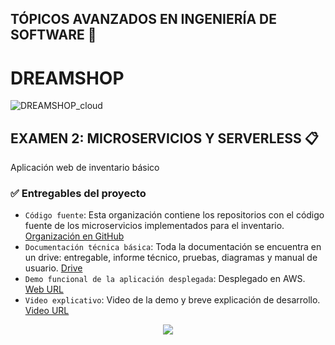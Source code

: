 ## TÓPICOS AVANZADOS EN INGENIERÍA DE SOFTWARE 📌

#  DREAMSHOP
<p align="center">
   
![DREAMSHOP_cloud](https://github.com/user-attachments/assets/2b558c9a-5069-49ab-9096-0ea21afbb305)

</p>

## EXAMEN 2: MICROSERVICIOS Y SERVERLESS 📋

Aplicación web de inventario básico

### ✅ Entregables del proyecto

- `Código fuente`: Esta organización contiene los repositorios con el código fuente de los microservicios implementados para el inventario. [Organización en GitHub](https://github.com/unsa-learnify) 
- `Documentación técnica básica`: Toda la documentación se encuentra en un drive: entregable, informe técnico, pruebas, diagramas y manual de usuario. [Drive](https://drive.google.com/drive/folders/1Tf9Xq5Pfz8e2Kc7FuN83cBk18P7spSGY)
- `Demo funcional de la aplicación desplegada`: Desplegado en AWS. [Web URL](https://dreamshop-quickmart.click/)
- `Video explicativo`: Video de la demo y breve explicación de desarrollo. [Video URL](https://drive.google.com/drive/folders/1BKaHoQ-tbsXo6wcnK3TVdEbMuZzx7DNK)


<p align="center">
   <img src="https://img.shields.io/badge/STATUS-COMPLETADO-green">
</p>
<!--
Documentación técnica básica
Diagrama de arquitectura.
Manual o guía de usuario.
Demo funcional de la aplicación desplegada en AWS o similar
Video de explicación de 5min sobre la implementación de la solución

**Here are some ideas to get you started:**

🙋‍♀️ A short introduction - what is your organization all about?
🌈 Contribution guidelines - how can the community get involved?
👩‍💻 Useful resources - where can the community find your docs? Is there anything else the community should know?
🍿 Fun facts - what does your team eat for breakfast?
🧙 Remember, you can do mighty things with the power of [Markdown](https://docs.github.com/github/writing-on-github/getting-started-with-writing-and-formatting-on-github/basic-writing-and-formatting-syntax)
-->
